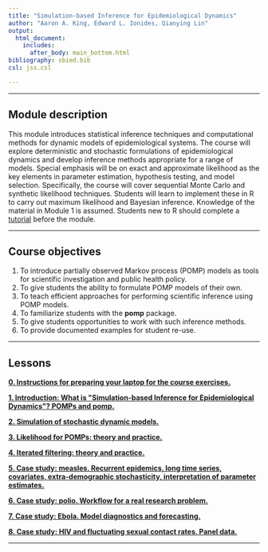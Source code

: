 ```yaml
---
title: "Simulation-based Inference for Epidemiological Dynamics"
author: "Aaron A. King, Edward L. Ionides, Qianying Lin"
output:
  html_document:
    includes:
      after_body: main_bottom.html
bibliography: sbied.bib
csl: jss.csl

---
```


----------------------

## Module description

This module introduces statistical inference techniques and computational methods for dynamic models of epidemiological systems.
The course will explore deterministic and stochastic formulations of epidemiological dynamics and develop inference methods appropriate for a range of models.
Special emphasis will be on exact and approximate likelihood as the key elements in parameter estimation, hypothesis testing, and model selection. Specifically, the course will cover sequential Monte Carlo and synthetic likelihood techniques.
Students will learn to implement these in R to carry out maximum likelihood and Bayesian inference. Knowledge of the material in Module 1 is assumed.
Students new to R should complete a [tutorial](https://kingaa.github.io/R_Tutorial/) before the module.

----------------------

## Course objectives

1. To introduce partially observed Markov process (POMP) models as tools for scientific investigation and public health policy.
1. To give students the ability to formulate POMP models of their own.
1. To teach efficient approaches for performing scientific inference using POMP models.
1. To familiarize students with the **pomp** package.
1. To give students opportunities to work with such inference methods.
1. To provide documented examples for student re-use.

----------------------

## Lessons

[**0. Instructions for preparing your laptop for the course exercises.**](./prep/)

[**1. Introduction: What is "Simulation-based Inference for Epidemiological Dynamics"?  POMPs and pomp.**](./intro/)

[**2. Simulation of stochastic dynamic models.**](./stochsim/)

[**3. Likelihood for POMPs: theory and practice.**](./pfilter/)

[**4. Iterated filtering: theory and practice.**](./mif/)

[**5. Case study: measles.  Recurrent epidemics, long time series, covariates, extra-demographic stochasticity, interpretation of parameter estimates.**](./measles/)

[**6. Case study: polio. Workflow for a real research problem.**](./polio/)

[**7. Case study: Ebola. Model diagnostics and forecasting.**](./ebola/)

[**8. Case study: HIV and fluctuating sexual contact rates. Panel data.**](./contacts/)

----------------------
